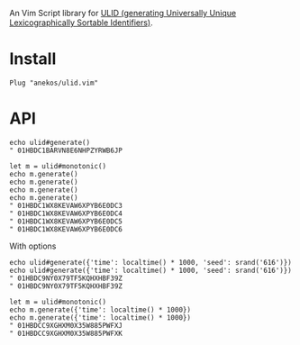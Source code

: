 An Vim Script library for [ULID (generating Universally Unique Lexicographically Sortable Identifiers)](https://github.com/ulid/spec).

# Install

```
Plug "anekos/ulid.vim"
```

# API

```vim
echo ulid#generate()
" 01HBDC1BARVN8E6NHPZYRWB6JP

let m = ulid#monotonic()
echo m.generate()
echo m.generate()
echo m.generate()
echo m.generate()
" 01HBDC1WX8KEVAW6XPYB6E0DC3
" 01HBDC1WX8KEVAW6XPYB6E0DC4
" 01HBDC1WX8KEVAW6XPYB6E0DC5
" 01HBDC1WX8KEVAW6XPYB6E0DC6
```

With options

```vim
echo ulid#generate({'time': localtime() * 1000, 'seed': srand('616')})
echo ulid#generate({'time': localtime() * 1000, 'seed': srand('616')})
" 01HBDC9NY0X79TF5KQHXHBF39Z
" 01HBDC9NY0X79TF5KQHXHBF39Z

let m = ulid#monotonic()
echo m.generate({'time': localtime() * 1000})
echo m.generate({'time': localtime() * 1000})
" 01HBDCC9XGHXM0X35W885PWFXJ
" 01HBDCC9XGHXM0X35W885PWFXK
```
